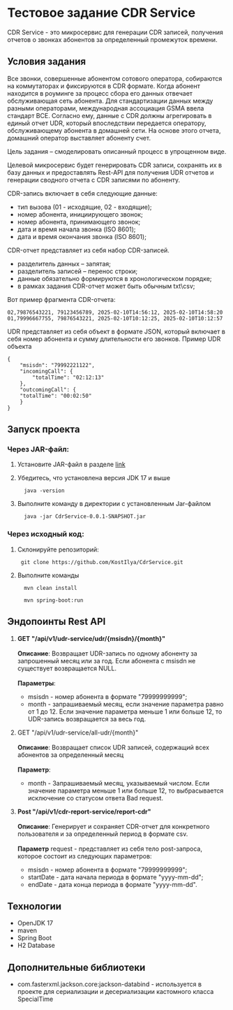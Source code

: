 # Тестовое задание СDR Service

CDR Service - это микросервис для генерации CDR записей, получения отчетов о звонках абонентов за определенный промежуток времени.

## Условия задания
Все звонки, совершенные абонентом сотового оператора, собираются на коммутаторах и фиксируются в CDR формате. Когда абонент находится в роуминге за процесс сбора его данных отвечает обслуживающая сеть абонента. Для стандартизации данных между разными операторами, международная ассоциация GSMA ввела стандарт BCE. Согласно ему, данные с CDR должны агрегировать в единый отчет UDR, который впоследствии передается оператору, обслуживающему абонента в домашней сети. На основе этого отчета, домашний оператор выставляет абоненту счет.

Цель задания – смоделировать описанный процесс в упрощенном виде.

Целевой микросервис будет генерировать CDR записи, сохранять их в базу данных и предоставлять Rest-API для получения UDR отчетов и генерации сводного отчета с CDR записями по абоненту.

CDR-запись включает в себя следующие данные:
- тип вызова (01 - исходящие, 02 - входящие);
- номер абонента, инициирующего звонок;
- номер абонента, принимающего звонок;
- дата и время начала звонка (ISO 8601);
- дата и время окончания звонка (ISO 8601);

CDR-отчет представляет из себя набор CDR-записей.
- разделитель данных – запятая;
- разделитель записей – перенос строки;
- данные обязательно формируются в хронологическом порядке;
- в рамках задания CDR-отчет может быть обычным txt\csv;

Вот пример фрагмента CDR-отчета:

    02,79876543221, 79123456789, 2025-02-10T14:56:12, 2025-02-10T14:58:20
    01,79996667755, 79876543221, 2025-02-10T10:12:25, 2025-02-10T10:12:57

UDR представляет из себя объект в формате JSON, который включает в себя номер абонента и сумму длительности его звонков.
Пример UDR объекта

    {
        "msisdn": "79992221122",
        "incomingCall": {
            "totalTime": "02:12:13"
        },
        "outcomingCall": {
        "totalTime": "00:02:50"
        }
    }

## Запуск проекта
### Через JAR-файл:
1. Установите JAR-файл в разделе [link](https://) 
2. Убедитесь, что установлена версия JDK 17 и выше
      

         java -version
3. Выполните команду в директории с установленным Jar-файлом


         java -jar CdrService-0.0.1-SNAPSHOT.jar
### Через исходный код:

1. Склонируйте репозиторий:


        git clone https://github.com/KostIlya/CdrService.git 


2. Выполните команды


         mvn clean install

         mvn spring-boot:run

## Эндопоинты Rest API

1. <b>GET "/api/v1/udr-service/udr/{msisdn}/{month}"</b><br/><br/>
   <b>Описание</b>: Возвращает UDR-запись по одному абоненту за запрошенный месяц или за год. Если абонента с msisdn не существует возвращается NULL.<br/><br/>
   <b>Параметры</b>:
      - msisdn - номер абонента в формате "79999999999";
      - month - запрашиваемый месяц, если значение параметра равно от 1 до 12. Если значение параметра меньше 1 или больше 12, то UDR-запись возвращается за весь год.

2. GET "/api/v1/udr-service/all-udr/{month}"<br/><br/>
   <b>Описание</b>: Возвращает список UDR записей, содержащий всех абонентов за определенный месяц<br/><br/>
   <b>Параметр</b>:
      - month - Запрашиваемый месяц, указываемый числом. Если значение параметра меньше 1 или больше 12, то выбрасывается исключение со статусом ответа Bad request.

3. <b>Post "/api/v1/cdr-report-service/report-cdr"</b><br/><br/>
   <b>Описание</b>: Генерирует и сохраняет CDR-отчет для конкретного пользователя и за определенный период в формате csv.<br/><br/>
   <b>Параметр</b> request - представляет из себя тело post-запроса, которое состоит из следующих параметров:
      - msisdn - номер абонента в формате "79999999999";
      - startDate - дата начала периода в формате "yyyy-mm-dd";
      - endDate - дата конца периода в формате "yyyy-mm-dd".

## Технологии
- OpenJDK 17
- maven
- Spring Boot
- H2 Database

## Дополнительные библиотеки
- com.fasterxml.jackson.core:jackson-databind - используется в проекте для сериализации и десериализации кастомного класса SpecialTime
